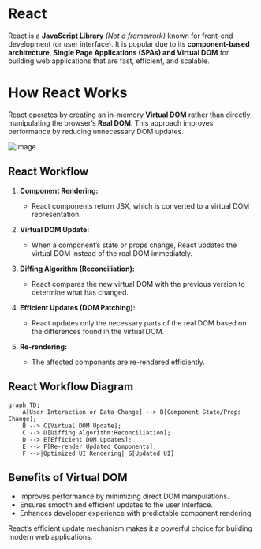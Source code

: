 # React

React is a **JavaScript Library** *(Not a framework)* known for front-end development (or user interface). It is popular due to its **component-based architecture, Single Page Applications (SPAs) and Virtual DOM** for building web applications that are fast, efficient, and scalable.


# How React Works

React operates by creating an in-memory **Virtual DOM** rather than directly manipulating the browser’s **Real DOM**. This approach improves performance by reducing unnecessary DOM updates.

![image](https://github.com/user-attachments/assets/b36b0157-f66a-4b6e-b43c-fcd93adfd3e3)


## React Workflow

1. **Component Rendering:**
   - React components return JSX, which is converted to a virtual DOM representation.
   
2. **Virtual DOM Update:**
   - When a component’s state or props change, React updates the virtual DOM instead of the real DOM immediately.

3. **Diffing Algorithm (Reconciliation):**
   - React compares the new virtual DOM with the previous version to determine what has changed.

4. **Efficient Updates (DOM Patching):**
   - React updates only the necessary parts of the real DOM based on the differences found in the virtual DOM.

5. **Re-rendering:**
   - The affected components are re-rendered efficiently.

## React Workflow Diagram

```mermaid
graph TD;
    A[User Interaction or Data Change] --> B[Component State/Props Change];
    B --> C[Virtual DOM Update];
    C --> D[Diffing Algorithm:Reconciliation];
    D --> E[Efficient DOM Updates];
    E --> F[Re-render Updated Components];
    F -->|Optimized UI Rendering| G[Updated UI]
```

## Benefits of Virtual DOM
- Improves performance by minimizing direct DOM manipulations.
- Ensures smooth and efficient updates to the user interface.
- Enhances developer experience with predictable component rendering.

React’s efficient update mechanism makes it a powerful choice for building modern web applications.

